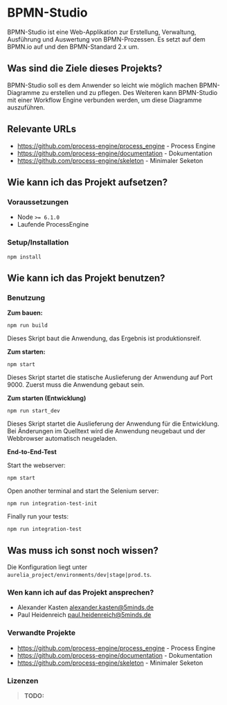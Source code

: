 # BPMN-Studio

BPMN-Studio ist eine Web-Applikation zur Erstellung, Verwaltung,
Ausführung und Auswertung von BPMN-Prozessen.
Es setzt auf dem BPMN.io auf und den BPMN-Standard 2.x um.

## Was sind die Ziele dieses Projekts?

BPMN-Studio soll es dem Anwender so leicht wie möglich machen BPMN-Diagramme
zu erstellen und zu pflegen.
Des Weiteren kann BPMN-Studio mit einer Workflow Engine verbunden werden,
um diese Diagramme auszuführen.

## Relevante URLs

* https://github.com/process-engine/process_engine - Process Engine
* https://github.com/process-engine/documentation - Dokumentation
* https://github.com/process-engine/skeleton - Minimaler Seketon

## Wie kann ich das Projekt aufsetzen?

### Voraussetzungen

* Node `>= 6.1.0`
* Laufende ProcessEngine

### Setup/Installation

```shell
npm install
```

## Wie kann ich das Projekt benutzen?


### Benutzung

**Zum bauen:**

```shell
npm run build
```

Dieses Skript baut die Anwendung, das Ergebnis ist produktionsreif.

**Zum starten:**

```shell
npm start
```

Dieses Skript startet die statische Auslieferung der Anwendung auf Port 9000.
Zuerst muss die Anwendung gebaut sein.

**Zum starten (Entwicklung)**

```shell
npm run start_dev
```

Dieses Skript startet die Auslieferung der Anwendung für die Entwicklung.
Bei Änderungen im Quelltext wird die Anwendung neugebaut und der Webbrowser
automatisch neugeladen.

**End-to-End-Test**

Start the webserver:

```shell
npm start
```
Open another terminal and start the Selenium server:

```shell
npm run integration-test-init
```

Finally run your tests:

```shell
npm run integration-test
```

## Was muss ich sonst noch wissen?

Die Konfiguration liegt unter `aurelia_project/environments/dev|stage|prod.ts`.

### Wen kann ich auf das Projekt ansprechen?

* Alexander Kasten <alexander.kasten@5minds.de>
* Paul Heidenreich <paul.heidenreich@5minds.de>

### Verwandte Projekte

* https://github.com/process-engine/process_engine - Process Engine
* https://github.com/process-engine/documentation - Dokumentation
* https://github.com/process-engine/skeleton - Minimaler Seketon

### Lizenzen

> **TODO:**
